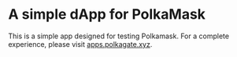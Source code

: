 # A simple dApp for PolkaMask

This is a simple app designed for testing Polkamask. For a complete experience, please visit <a href='https://apps.polkagate.xyz'>apps.polkagate.xyz</a>.